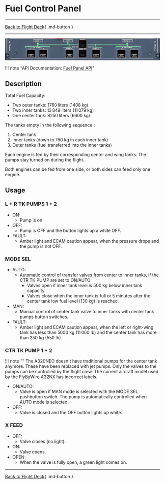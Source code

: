 # Fuel Control Panel

---

[Back to Flight Deck](../index.md){ .md-button }

---

![FUEL Control Panel](../../../assets/a32nx-briefing/overhead-panel/Fuel-Panel.jpg "FUEL Control Panel")

!!! note "API Documentation: [Fuel Panel API](../../../../fbw-a32nx/a32nx-api/a32nx-flightdeck-api.md#fuel-panel)"

## Description

Total Fuel Capacity:

- Two outer tanks: 1760 liters (1408 kg)
- Two inner tanks: 13 849 liters (11 079 kg)
- One center tank: 8250 liters (6600 kg)

The tanks empty in the following sequence :

1. Center tank
2. Inner tanks (down to 750 kg in each inner tank)
3. Outer tanks (fuel transferred into the inner tanks)

Each engine is fed by their corresponding center and wing tanks. The pumps stay turned on during the flight.

Both engines can be fed from one side, or both sides can feed only one engine.

## Usage

###  L + R TK PUMPS 1 + 2

- ON:
    - Pump is on.
- OFF:
    - Pump is OFF and the button lights up a white OFF.
- FAULT:
    - Amber light and ECAM caution appear, when the pressure drops and the pump is not OFF.

### MODE SEL

- AUTO:
    - Automatic control of transfer valves from center to inner tanks, if the CTR TK PUMP are set to ON/AUTO
        - Valves open if inner tank level is 500 kg below inner tank capacity.
        - Valves close when the inner tank is full or 5 minutes after the center tank low fuel level (130 kg) is reached.
- MAN:
    - Manual control of center tank valve to inner tanks with center tank pumps button switches.
- FAULT:
    - Amber light and ECAM caution appear, when the left or right-wing tank has less than 5000 kg (11 000 lb) and the center tank has more than 250 kg (550 lb).

### CTR TK PUMP 1 + 2

!!! note ""
     The A320NEO doesn't have traditional pumps for the center tank anymore. These have been replaced with jet pumps. Only the valves to the pumps can be controlled by the flight crew. The current aircraft model used by the FlyByWire A32NX has incorrect labels.

- ON/AUTO:
    - Valve is open if MAN mode is selected with the MODE SEL pushbutton switch. The pump is automatically controlled when AUTO mode is selected.
- OFF:
    - Valve is closed and the OFF button lights up white.

### X FEED

- OFF:
    - Valve closes (no light).
- ON:
    - Valve opens.
- OPEN:
    - When the valve is fully open, a green light comes on.

---

[Back to Flight Deck](../index.md){ .md-button }

